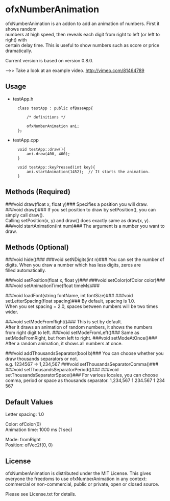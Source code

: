 ofxNumberAnimation
======================
ofxNumberAnimation is an addon to add an animation of numbers. First it shows random  
numbers at high speed, then reveals each digit from right to left (or left to right) with  
certain delay time. This is useful to show numbers such as score or price dramatically.  

Current version is based on version 0.8.0.

-->> Take a look at an example video. http://vimeo.com/81464789  

Usage
--------------------------------------------

* testApp.h

        class testApp : public ofBaseApp{

            /* definitions */

            ofxNumberAnimation ani;
        };

* testApp.cpp

        void testApp::draw(){
            ani.draw(400, 400);
        }

        void testApp::keyPressed(int key){
            ani.startAnimation(1452);  // It starts the animation.
        }

Methods (Required)
--------------------------------------------
###void draw(float x, float y)###
Specifies a position you will draw.
###void draw()###
If you set position to draw by setPosition(), you can simply call draw().  
Calling setPosition(x, y) and draw() does exactly same as draw(x, y).
###void startAnimation(int num)###
The argument is a number you want to draw.

    
Methods (Optional)
--------------------------------------------
###void hide()###
###void setNDigits(int n)###
You can set the number of digits. When you draw a number which has less digits, zeros are  
filled automatically.  

###void setPosition(float x, float y)###
###void setColor(ofColor color)###
###void setAnimationTime(float timeMs)###
    
###void loadFont(string fontName, int fontSize)###
###void setLetterSpacing(float spacing)###
By default, spacing is 1.0.  
When you set spacing = 2.0, spaces between numbers will be two times wider.

###void setModeFromRight()###
This is set by default.  
After it draws an animation of random numbers, it shows the numbers    
from right digit to left.
###void setModeFromLeft()###
Same as setModeFromRight, but from left to right.
###void setModeAtOnce()###
After a random animation, it shows all numbers at once.

###void addThousandsSeparator(bool b)###
You can choose whether you draw thousands separators or not.  
e.g. 1234567 -> 1,234,567
###void setThousandsSeparatorComma()###
###void setThousandsSeparatorPeriod()###
###void setThousandsSeparatorSpace()###
For various locales, you can choose comma, period or space as thousands separator.
1,234,567   1.234.567   1 234 567

Default Values
--------------------------------------------
Letter spacing: 1.0  
  
Color: ofColor(0)  
Animation time: 1000 ms (1 sec)  
  
Mode: fromRight  
Position: ofVec2f(0, 0)  


License
-------------------------------------------
ofxNumberAnimation is distributed under the MIT License. This gives everyone the freedoms 
to use ofxNumberAnimation in any context: commercial or non-commercial, public or private, 
open or closed source.

Please see License.txt for details.

